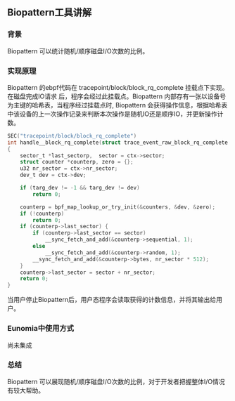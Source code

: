 ## Biopattern工具讲解

### 背景
Biopattern 可以统计随机/顺序磁盘I/O次数的比例。

### 实现原理
Biopattern 的ebpf代码在 tracepoint/block/block_rq_complete 挂载点下实现。在磁盘完成IO请求
后，程序会经过此挂载点。Biopattern 内部存有一张以设备号为主键的哈希表，当程序经过挂载点时, Biopattern
会获得操作信息，根据哈希表中该设备的上一次操作记录来判断本次操作是随机IO还是顺序IO，并更新操作计数。
```c
SEC("tracepoint/block/block_rq_complete")
int handle__block_rq_complete(struct trace_event_raw_block_rq_complete *ctx)
{
	sector_t *last_sectorp,  sector = ctx->sector;
	struct counter *counterp, zero = {};
	u32 nr_sector = ctx->nr_sector;
	dev_t dev = ctx->dev;

	if (targ_dev != -1 && targ_dev != dev)
		return 0;

	counterp = bpf_map_lookup_or_try_init(&counters, &dev, &zero);
	if (!counterp)
		return 0;
	if (counterp->last_sector) {
		if (counterp->last_sector == sector)
			__sync_fetch_and_add(&counterp->sequential, 1);
		else
			__sync_fetch_and_add(&counterp->random, 1);
		__sync_fetch_and_add(&counterp->bytes, nr_sector * 512);
	}
	counterp->last_sector = sector + nr_sector;
	return 0;
}

```
当用户停止Biopattern后，用户态程序会读取获得的计数信息，并将其输出给用户。

### Eunomia中使用方式
尚未集成

### 总结
Biopattern 可以展现随机/顺序磁盘I/O次数的比例，对于开发者把握整体I/O情况有较大帮助。